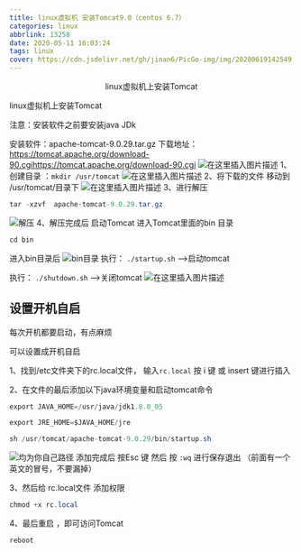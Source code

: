 ```yaml
---
title: linux虚拟机 安装Tomcat9.0（centos 6.7）
categories: linux
abbrlink: 13258
date: 2020-05-11 16:03:24
tags: linux
cover: https://cdn.jsdelivr.net/gh/jinan6/PicGo-img/img/20200619142549.jpg
---
```


<center>linux虚拟机上安装Tomcat</center>

linux虚拟机上安装Tomcat

注意：安装软件之前要安装java JDk

安装软件：apache-tomcat-9.0.29.tar.gz
下载地址：https://tomcat.apache.org/download-90.cgihttps://tomcat.apache.org/download-90.cgi
![在这里插入图片描述](https://img-blog.csdnimg.cn/20191212173304320.png?x-oss-process=image/watermark,type_ZmFuZ3poZW5naGVpdGk,shadow_10,text_aHR0cHM6Ly9ibG9nLmNzZG4ubmV0L3dlaXhpbl80NTc3NzU0NA==,size_16,color_FFFFFF,t_70)
1、创建目录 ：`mkdir /usr/tomcat`
![在这里插入图片描述](https://img-blog.csdnimg.cn/20191212173712986.png)
2、将下载的文件 移动到 /usr/tomcat/目录下
![在这里插入图片描述](https://img-blog.csdnimg.cn/20191212173835943.png?x-oss-process=image/watermark,type_ZmFuZ3poZW5naGVpdGk,shadow_10,text_aHR0cHM6Ly9ibG9nLmNzZG4ubmV0L3dlaXhpbl80NTc3NzU0NA==,size_16,color_FFFFFF,t_70)
3、进行解压

```java
tar -xzvf  apache-tomcat-9.0.29.tar.gz
```
![解压](https://img-blog.csdnimg.cn/20191212174148591.png)
4、解压完成后 启动Tomcat
	进入Tomcat里面的bin 目录

```java
cd bin
```
进入bin目录后
![bin目录](https://img-blog.csdnimg.cn/20191212180612410.png?x-oss-process=image/watermark,type_ZmFuZ3poZW5naGVpdGk,shadow_10,text_aHR0cHM6Ly9ibG9nLmNzZG4ubmV0L3dlaXhpbl80NTc3NzU0NA==,size_16,color_FFFFFF,t_70)
执行： `./startup.sh`  -->启动tomcat

执行： `./shutdown.sh`  -->关闭tomcat
![在这里插入图片描述](https://img-blog.csdnimg.cn/20191212174704499.png?x-oss-process=image/watermark,type_ZmFuZ3poZW5naGVpdGk,shadow_10,text_aHR0cHM6Ly9ibG9nLmNzZG4ubmV0L3dlaXhpbl80NTc3NzU0NA==,size_16,color_FFFFFF,t_70)

## 设置开机自启

每次开机都要启动，有点麻烦

可以设置成开机自启

1、找到/etc文件夹下的rc.local文件，
	输入`rc.local`  按 i 键 或 insert 键进行插入
	
2、在文件的最后添加以下java环境变量和启动tomcat命令

```java
export JAVA_HOME=/usr/java/jdk1.8.0_05 	

export JRE_HOME=$JAVA_HOME/jre

sh /usr/tomcat/apache-tomcat-9.0.29/bin/startup.sh
```
![均为你自己路径](https://img-blog.csdnimg.cn/20191212175306543.png?x-oss-process=image/watermark,type_ZmFuZ3poZW5naGVpdGk,shadow_10,text_aHR0cHM6Ly9ibG9nLmNzZG4ubmV0L3dlaXhpbl80NTc3NzU0NA==,size_16,color_FFFFFF,t_70)
添加完成后  按Esc 键 
然后  按  `:wq` 进行保存退出  （前面有一个英文的冒号，不要漏掉）

3、然后给 rc.local文件 添加权限

```java
chmod +x rc.local
```
4、最后重启 ，即可访问Tomcat

```java
reboot
```